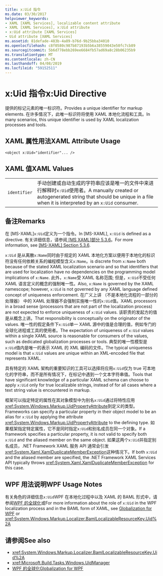 ```yaml
---
title: x:Uid 指令
ms.date: 03/30/2017
helpviewer_keywords:
- XAML [XAML Services], localizable content attribute
- XAML [XAML Services], x:Uid attribute
- x:Uid attribute [XAML Services]
- Uid attribute [XAML Services]
ms.assetid: 81defade-483b-4a89-b76d-9b25bba34010
ms.openlocfilehash: c8f0580c987b87193b5b6a38559043e50fc7cb89
ms.sourcegitcommit: 5b6d778ebb269ee6684fb57ad69a8c28b06235b9
ms.translationtype: MT
ms.contentlocale: zh-CN
ms.lasthandoff: 04/08/2019
ms.locfileid: "59152511"
---
```

# <a name="xuid-directive"></a><span data-ttu-id="7939f-102">x:Uid 指令</span><span class="sxs-lookup"><span data-stu-id="7939f-102">x:Uid Directive</span></span>
<span data-ttu-id="7939f-103">提供的标记元素的唯一标识符。</span><span class="sxs-lookup"><span data-stu-id="7939f-103">Provides a unique identifier for markup elements.</span></span> <span data-ttu-id="7939f-104">在许多情况下，此唯一标识符将使用 XAML 本地化流程和工具。</span><span class="sxs-lookup"><span data-stu-id="7939f-104">In many scenarios, this unique identifier is used by XAML localization processes and tools.</span></span>  
  
## <a name="xaml-attribute-usage"></a><span data-ttu-id="7939f-105">XAML 属性用法</span><span class="sxs-lookup"><span data-stu-id="7939f-105">XAML Attribute Usage</span></span>  
  
```xaml  
<object x:Uid="identifier"... />  
```  
  
## <a name="xaml-values"></a><span data-ttu-id="7939f-106">XAML 值</span><span class="sxs-lookup"><span data-stu-id="7939f-106">XAML Values</span></span>  
  
|||  
|-|-|  
|`identifier`|<span data-ttu-id="7939f-107">手动创建或自动生成的字符串应该是唯一的文件中来进行解释时`x:Uid`使用者。</span><span class="sxs-lookup"><span data-stu-id="7939f-107">A manually created or autogenerated string that should be unique in a file when it is interpreted by an `x:Uid` consumer.</span></span>|  
  
## <a name="remarks"></a><span data-ttu-id="7939f-108">备注</span><span class="sxs-lookup"><span data-stu-id="7939f-108">Remarks</span></span>  
 <span data-ttu-id="7939f-109">在 [MS-XAML]`x:Uid`定义为一个指令。</span><span class="sxs-lookup"><span data-stu-id="7939f-109">In [MS-XAML], `x:Uid` is defined as a directive.</span></span> <span data-ttu-id="7939f-110">有关详细信息，请参阅[ \[MS XAML\]部分 5.3.6](https://go.microsoft.com/fwlink/?LinkId=114525)。</span><span class="sxs-lookup"><span data-stu-id="7939f-110">For more information, see [\[MS-XAML\] Section 5.3.6](https://go.microsoft.com/fwlink/?LinkId=114525).</span></span>  
  
 `x:Uid` <span data-ttu-id="7939f-111">是从离散`x:Name`同时由于规定的 XAML 本地化方案以便用于本地化的标识符没有任何依赖关系的编程模型含义`x:Name`。</span><span class="sxs-lookup"><span data-stu-id="7939f-111">is discrete from `x:Name` both because of the stated XAML localization scenario and so that identifiers that are used for localization have no dependencies on the programming model implications of `x:Name`.</span></span> <span data-ttu-id="7939f-112">此外，`x:Name`受 XAML 名称范围; 但是，`x:Uid`不受任何 XAML 语言定义的概念的强制唯一性。</span><span class="sxs-lookup"><span data-stu-id="7939f-112">Also, `x:Name` is governed by the XAML namescope; however, `x:Uid` is not governed by any XAML language defined concept of uniqueness enforcement.</span></span> <span data-ttu-id="7939f-113">在广义上讲 （不是本地化流程的一部分的处理器） 中的 XAML 处理器不会强制实施唯一性的`x:Uid`值。</span><span class="sxs-lookup"><span data-stu-id="7939f-113">XAML processors in a broad sense (processors that are not part of the localization process) are not expected to enforce uniqueness of `x:Uid` values.</span></span> <span data-ttu-id="7939f-114">该职责的发起方的值是从概念上讲。</span><span class="sxs-lookup"><span data-stu-id="7939f-114">That responsibility is conceptually on the originator of the values.</span></span> <span data-ttu-id="7939f-115">唯一性的假定条件下`x:Uid`单一 XAML 源中的值是合理的值，例如专门的全球化进程或工具的使用者。</span><span class="sxs-lookup"><span data-stu-id="7939f-115">The expectation of uniqueness of `x:Uid` values within a single XAML source is reasonable for consumers of the values, such as dedicated globalization processes or tools.</span></span> <span data-ttu-id="7939f-116">典型的唯一性模型是`x:Uid`值内是唯一的表示 XAML 的 XML 编码的文件。</span><span class="sxs-lookup"><span data-stu-id="7939f-116">The typical uniqueness model is that `x:Uid` values are unique within an XML-encoded file that represents XAML.</span></span>  
  
 <span data-ttu-id="7939f-117">具有特定的 XAML 架构的重要知识的工具可以选择将应用`x:Uid`仅为 true 可本地化的字符串，而不是所有情况下，在标记中遇到一个文本字符串值。</span><span class="sxs-lookup"><span data-stu-id="7939f-117">Tools that have significant knowledge of a particular XAML schema can choose to apply `x:Uid` only for true localizable strings, instead of for all cases where a text string value is encountered in markup.</span></span>  
  
 <span data-ttu-id="7939f-118">框架可以指定特定的属性在其对象模型中为别名`x:Uid`通过将特性应用<xref:System.Windows.Markup.UidPropertyAttribute>到定义的类型。</span><span class="sxs-lookup"><span data-stu-id="7939f-118">Frameworks can specify a particular property in their object model to be an alias for `x:Uid` by applying the attribute <xref:System.Windows.Markup.UidPropertyAttribute> to the defining type.</span></span> <span data-ttu-id="7939f-119">如果框架指定特定属性，它不是同时指定`x:Uid`和别名成员在同一个对象。</span><span class="sxs-lookup"><span data-stu-id="7939f-119">If a framework specifies a particular property, it is not valid to specify both `x:Uid` and the aliased member on the same object.</span></span> <span data-ttu-id="7939f-120">如果这两个`x:Uid`并指定别名成员，.NET Framework XAML 服务 API 通常会引发<xref:System.Xaml.XamlDuplicateMemberException>这种情况下。</span><span class="sxs-lookup"><span data-stu-id="7939f-120">If both `x:Uid` and the aliased member are specified, the .NET Framework XAML Services API typically throws <xref:System.Xaml.XamlDuplicateMemberException> for this case.</span></span>  
  
## <a name="wpf-usage-notes"></a><span data-ttu-id="7939f-121">WPF 用法说明</span><span class="sxs-lookup"><span data-stu-id="7939f-121">WPF Usage Notes</span></span>  
 <span data-ttu-id="7939f-122">有关角色的详细信息`x:Uid`WPF 在本地化过程中以及 XAML 的 BAML 形式中，请参阅[WPF 的全球化](../wpf/advanced/globalization-for-wpf.md)或</span><span class="sxs-lookup"><span data-stu-id="7939f-122">For more information about the role of `x:Uid` in the WPF localization process and in the BAML form of XAML, see [Globalization for WPF](../wpf/advanced/globalization-for-wpf.md) or</span></span> <xref:System.Windows.Markup.Localizer.BamlLocalizableResourceKey.Uid%2A>  
  
## <a name="see-also"></a><span data-ttu-id="7939f-123">请参阅</span><span class="sxs-lookup"><span data-stu-id="7939f-123">See also</span></span>

- <xref:System.Windows.Markup.Localizer.BamlLocalizableResourceKey.Uid%2A>
- <xref:Microsoft.Build.Tasks.Windows.UidManager>
- [<span data-ttu-id="7939f-124">WPF 的全球化</span><span class="sxs-lookup"><span data-stu-id="7939f-124">Globalization for WPF</span></span>](../wpf/advanced/globalization-for-wpf.md)
